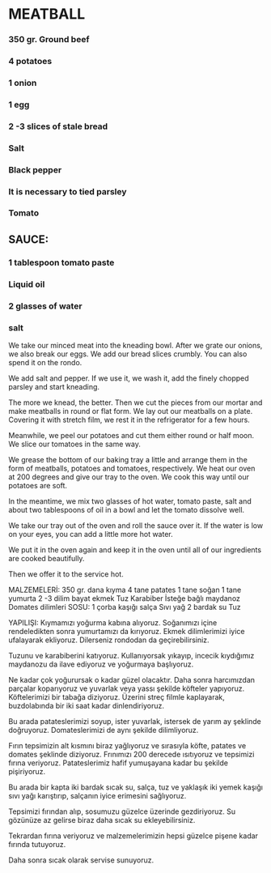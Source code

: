 
# MEATBALL


 
### 350 gr. Ground beef
### 4 potatoes
### 1 onion
### 1 egg
### 2 -3 slices of stale bread
### Salt
### Black pepper
### It is necessary to tied parsley
### Tomato
## SAUCE:
### 1 tablespoon tomato paste
### Liquid oil
### 2 glasses of water 
### salt







We take our minced meat into the kneading bowl. After we grate our onions, we also break our eggs. We add our bread slices crumbly. You can also spend it on the rondo.

  


We add salt and pepper. If we use it, we wash it, add the finely chopped parsley and start kneading.

The more we knead, the better. Then we cut the pieces from our mortar and make meatballs in round or flat form. We lay out our meatballs on a plate. Covering it with stretch film, we rest it in the refrigerator for a few hours.

Meanwhile, we peel our potatoes and cut them either round or half moon. We slice our tomatoes in the same way.

We grease the bottom of our baking tray a little and arrange them in the form of meatballs, potatoes and tomatoes, respectively. We heat our oven at 200 degrees and give our tray to the oven. We cook this way until our potatoes are soft.

In the meantime, we mix two glasses of hot water, tomato paste, salt and about two tablespoons of oil in a bowl and let the tomato dissolve well.

We take our tray out of the oven and roll the sauce over it. If the water is low on your eyes, you can add a little more hot water.

We put it in the oven again and keep it in the oven until all of our ingredients are cooked beautifully.

Then we offer it to the service hot.







MALZEMELERİ:
350 gr. dana kıyma
4 tane patates
1 tane soğan
1 tane yumurta
2 -3 dilim bayat ekmek
Tuz
Karabiber
İsteğe bağlı maydanoz
Domates dilimleri
SOSU:
1 çorba kaşığı salça
Sıvı yağ
2 bardak su
Tuz







YAPILIŞI:
Kıymamızı yoğurma kabına alıyoruz. Soğanımızı içine rendeledikten sonra yumurtamızı da kırıyoruz. Ekmek dilimlerimizi iyice ufalayarak ekliyoruz. Dilerseniz rondodan da geçirebilirsiniz.



  


Tuzunu ve karabiberini katıyoruz. Kullanıyorsak yıkayıp, incecik kıydığımız maydanozu da ilave ediyoruz ve yoğurmaya başlıyoruz.

Ne kadar çok yoğurursak o kadar güzel olacaktır. Daha sonra harcımızdan parçalar koparıyoruz ve yuvarlak veya yassı şekilde köfteler yapıyoruz. Köftelerimizi bir tabağa diziyoruz. Üzerini streç filmle kaplayarak, buzdolabında bir iki saat kadar dinlendiriyoruz.

Bu arada patateslerimizi soyup, ister yuvarlak, istersek de yarım ay şeklinde doğruyoruz. Domateslerimizi de aynı şekilde dilimliyoruz.

Fırın tepsimizin alt kısmını biraz yağlıyoruz ve sırasıyla köfte, patates ve domates şeklinde diziyoruz. Frınımızı 200 derecede ısıtıyoruz ve tepsimizi fırına veriyoruz. Patateslerimiz hafif yumuşayana kadar bu şekilde pişiriyoruz.

Bu arada bir kapta iki bardak sıcak su, salça, tuz ve yaklaşık iki yemek kaşığı sıvı yağı karıştırıp, salçanın iyice erimesini sağlıyoruz.

Tepsimizi fırından alıp, sosumuzu güzelce üzerinde gezdiriyoruz. Su gözünüze az gelirse biraz daha sıcak su ekleyebilirsiniz.

Tekrardan fırına veriyoruz ve malzemelerimizin hepsi güzelce pişene kadar fırında tutuyoruz.

Daha sonra sıcak olarak servise sunuyoruz.
